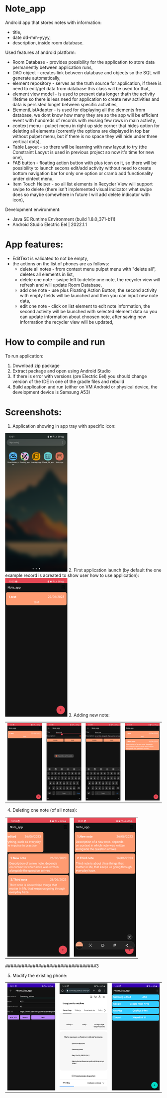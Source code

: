 # Note_app
Android app that stores notes with information:
- title,
- date dd-mm-yyyy,
- description,
inside room database.

Used features af android platform:
- Room Database - provides possibility for the application to store data permanently between application runs,
- DAO object - creates link between database and objects so the SQL will generate automatically,
- element repository - serves as the truth source for application, if there is need to edit/get data from database this class will be used for that,
- element view model - is used to present data longer thath the activity lifetime so there is less need for application to create new activities and data is persisted longet between specific activities,
- ElementListAdapter - is used for displaying all the elements from database, we dont know how many they are so the app will be efficient event with hundreds of records with reusing few rows in main activity,
- context menu - pulpet menu in right up side corner that hides option for deleting all elements (corrently the options are displayed in top bar without pulpet menu, but if there is no space they will hide under three vertical dots),
- Table Layout - so there will be learning with new layout to try (the Constraint Laoyut is used in previous project so now it's time for new one),
- FAB button - floating action button with plus icon on it, so there will be possibility to launch secons edit/add activity without need to create bottom navigation bar for only one option or cramb add functionality under cintext menu,
- Item Touch Helper - so all list elements in Recycler View will support swipe to delete (there isn't implemented visual indicator what swipe does so maybe somewhere in future I will add delete indicator with icon),

Development environment:
- Java SE Runtime Environment (build 1.8.0_371-b11)
- Android Studio Electric Eel | 2022.1.1

# App features:
- EditText is validated to not be empty,
- the actions on the list of phones are as follows:
    - delete all notes - from context menu pulpet menu with "delete all", deletes all elements in list,
    - delete one note - swipe left to delete one note, the recycler view will refresh and will update Room Database,
    - add one note - use plus Floating Action Button, the second activity with empty fields will be launched and then you can input new note data,
    - edit one note - click on list element to edit note information, the second activity will be launched with selected element data so you can update information about choosen note, after saving new information the recycler view will be updated,

# How to compile and run
To run application:
1. Download zip package
2. Extract package and open using Android Studio
3. If there is error with versions (pre Electric Eel) you should change version of the IDE in one of the gradle files and rebuild
4. Build application and run (either on VM Android or physical device, the development device is Samsung A53)

# Screenshots:
1. Application showing in app tray with specific icon:
<img src="https://github.com/RobertNeat/Note_app/blob/main/pictures_res/Screenshot_20230626_105159_One%20UI%20Home.png" width="200"/>
2. First application launch (by default the one example record is acreated to show user how to use application):
<img src="https://github.com/RobertNeat/Note_app/blob/main/pictures_res/Screenshot_20230626_105203_Note_app.png" width="200"/>
3. Adding new note:

<table>
    <tr>
        <td>    
            <img src="https://github.com/RobertNeat/Note_app/blob/main/pictures_res/Screenshot_20230626_105203_Note_app.png" width="200"/>
        </td>   
        <td>
            <img src="https://github.com/RobertNeat/Note_app/blob/main/pictures_res/Screenshot_20230626_105220_Note_app.png" width="200"/>
        </td>   
        <td>
            <img src="https://github.com/RobertNeat/Note_app/blob/main/pictures_res/Screenshot_20230626_105310_Note_app.png" width="200"/> 
        </td>   
        <td>
            <img src="https://github.com/RobertNeat/Note_app/blob/main/pictures_res/Screenshot_20230626_105313_Note_app.png" width="200"/> 
        </td>
    </tr>
</table>
        
4. Deleting one note (of all notes):

<table>
    <tr>
        <td>
            <img src="https://github.com/RobertNeat/Note_app/blob/main/pictures_res/Screenshot_20230626_105508_Note_app.png" width="200"/>
        </td>
        <td>
            <img src="https://github.com/RobertNeat/Note_app/blob/main/pictures_res/Screenshot_20230626_105511_Note_app.png" width="200"/>
        </td>  
    </td>
</table>

#################################3

5. Modify the existing phone:
<table>
    <tr>
        <td>
            <img src="https://github.com/RobertNeat/Phone_list_app/blob/main/pistures_res/editadd%20activity.png" width="200"/>
        </td>      
        <td>
            <img src="https://github.com/RobertNeat/Phone_list_app/blob/main/pistures_res/implicit_intent_samsung.png" width="200"/>
        </td>
        <td>
            <img src="https://github.com/RobertNeat/Phone_list_app/blob/main/pistures_res/list_edited.png" width="200"/>
        </td>   
    </tr>
</table>
